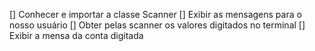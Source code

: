[] Conhecer e importar a classe Scanner
[] Exibir as mensagens para o nosso usuário
[] Obter pelas scanner os valores digitados no terminal
[] Exibir a mensa da conta digitada
